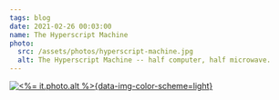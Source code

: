 ```yaml
---
tags: blog
date: 2021-02-26 00:03:00
name: The Hyperscript Machine
photo:
  src: /assets/photos/hyperscript-machine.jpg
  alt: The Hyperscript Machine -- half computer, half microwave.
---
```


[![<%= it.photo.alt %>](<%= it.photo.src %>){data-img-color-scheme=light}](<%= it.photo.src %>)
